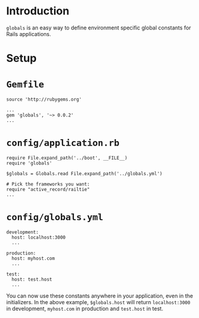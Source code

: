 # Introduction

`globals` is an easy way to define environment specific global constants for Rails applications.

# Setup

# `Gemfile`
    source 'http://rubygems.org'

    ...
    gem 'globals', '~> 0.0.2'
    ...
# `config/application.rb`
    require File.expand_path('../boot', __FILE__)
    require 'globals'

    $globals = Globals.read File.expand_path('../globals.yml')

    # Pick the frameworks you want:
    require "active_record/railtie"
    ...
# `config/globals.yml`
    development:
      host: localhost:3000
      ...

    production:
      host: myhost.com
      ...

    test:
      host: test.host
      ...

You can now use these constants anywhere in your application, even in the initializers. In the above example,
`$globals.host` will return `localhost:3000` in development, `myhost.com` in production and `test.host` in test.